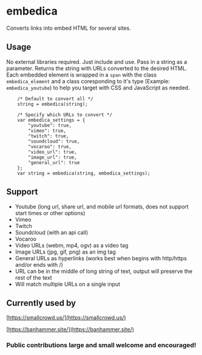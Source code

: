 # embedica

Converts links into embed HTML for several sites.

## Usage

No external libraries required. Just include and use. Pass in a string as a parameter. Returns the string with URLs converted to the desired HTML. Each embedded element is wrapped in a `span` with the class `embedica_element` and a class coresponding to it's type (Example: `embedica_youtube`) to help you target with CSS and JavaScript as needed.

```
    /* Default to convert all */
    string = embedica(string);
    
    /* Specify which URLs to convert */
    var embedica_settings = {
        "youtube": true,
        "vimeo": true,
        "twitch": true,
        "soundcloud": true,
        "vocaroo": true,
        "video_url": true,
        "image_url": true,
        "general_url": true
    };
    var string = embedica(string, embedica_settings);
```


## Support

* Youtube (long url, share url, and mobile url formats, does not support start times or other options)
* Vimeo
* Twitch
* Soundcloud (with an api call)
* Vocaroo
* Video URLs (webm, mp4, ogv) as a video tag
* Image URLs (jpg, gif, png) as an img tag
* General URLs as hyperlinks (works best when begins with http/https and/or ends with /)
* URL can be in the middle of long string of text, output will preserve the rest of the text
* Will match multiple URLs on a single input

## Currently used by

[https://smallcrowd.us/](https://smallcrowd.us/)

[https://banhammer.site/](https://banhammer.site/)

### Public contributions large and small welcome and encouraged!
